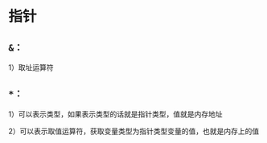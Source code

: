 # 指针

## `&：`

1）取址运算符

## `*：`

1）可以表示类型，如果表示类型的话就是指针类型，值就是内存地址 

2）可以表示取值运算符，获取变量类型为指针类型变量的值，也就是内存上的值







